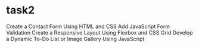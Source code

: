 # task2
 Create a Contact Form Using HTML and CSS 
 Add JavaScript Form Validation
 Create a Responsive Layout Using Flexbox and CSS Grid
 Develop a Dynamic To-Do List or Image Gallery Using JavaScript 
